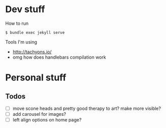 # Dev stuff
How to run
```
$ bundle exec jekyll serve
```

Tools I'm using
* http://tachyons.io/
* omg how does handlebars compilation work

# Personal stuff
## Todos
- [ ] move scone heads and pretty good therapy to art? make more visible?
- [ ] add carousel for images?
- [ ] left align options on home page?